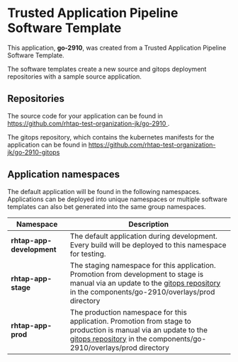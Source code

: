 # Trusted Application Pipeline Software Template

This application, **go-2910**, was created from a Trusted Application Pipeline Software Template.

The software templates create a new source and gitops deployment repositories with a sample source application. 

## Repositories

The source code for your application can be found in [https://github.com/rhtap-test-organization-jk/go-2910 ](https://github.com/rhtap-test-organization-jk/go-2910 ).
 
The gitops repository, which contains the kubernetes manifests for the application can be found in 
[https://github.com/rhtap-test-organization-jk/go-2910-gitops ](https://github.com/rhtap-test-organization-jk/go-2910-gitops ) 

## Application namespaces 

The default application will be found in the following namespaces. Applications can be deployed into unique namespaces or multiple software templates can also bet generated into the same group namespaces.  

|  Namespace   |  Description   |  
| -------- | -------- |   
| **rhtap-app-development** | The default application during development. Every build will be deployed to this namespace for testing. | 
| **rhtap-app-stage** | The staging namespace for this application. Promotion from development to stage is manual via an update to the [gitops repository](https://github.com/rhtap-test-organization-jk/go-2910-gitops ) in the components/go-2910/overlays/prod directory |  
| **rhtap-app-prod** | The production namespace for this application. Promotion from stage to production is manual via an update to the [gitops repository](https://github.com/rhtap-test-organization-jk/go-2910-gitops ) in the components/go-2910/overlays/prod directory | 